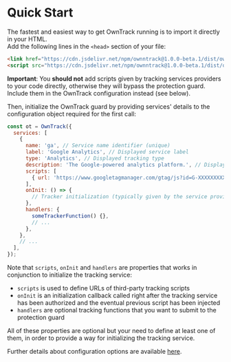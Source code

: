 # Quick Start

The fastest and easiest way to get OwnTrack running is to import it directly in your HTML.  
Add the following lines in the `<head>` section of your file:

<!-- prettier-ignore -->
```html
<link href="https://cdn.jsdelivr.net/npm/ownntrack@1.0.0-beta.1/dist/owntrack.min.css" rel="stylesheet" />
<script src="https://cdn.jsdelivr.net/npm/ownntrack@1.0.0-beta.1/dist/owntrack.min.js"></script>
```

**Important**: You **should not** add scripts given by tracking services providers to your code directly, otherwise they will bypass the protection guard. Include them in the OwnTrack configuration instead (see below).

Then, initialize the OwnTrack guard by providing services' details to the configuration object required for the first call:

```js
const ot = OwnTrack({
  services: [
    {
      name: 'ga', // Service name identifier (unique)
      label: 'Google Analytics', // Displayed service label
      type: 'Analytics', // Displayed tracking type
      description: 'The Google-powered analytics platform.', // Displayed service description
      scripts: [
        { url: 'https://www.googletagmanager.com/gtag/js?id=G-XXXXXXXXXX' }, // Tracking script URL (typically given by the service provider)
      ],
      onInit: () => {
        // Tracker initialization (typically given by the service provider)...
      },
      handlers: {
        someTrackerFunction() {},
        // ...
      },
    },
    // ...
  ],
});
```

Note that `scripts`, `onInit` and `handlers` are properties that works in conjunction to initialize the tracking service:

- `scripts` is used to define URLs of third-party tracking scripts
- `onInit` is an initialization callback called right after the tracking service has been authorized and the eventual previous script has been injected
- `handlers` are optional tracking functions that you want to submit to the protection guard

All of these properties are optional but your need to define at least one of them, in order to provide a way for initializing the tracking service.

Further details about configuration options are available [here](/configuration).
